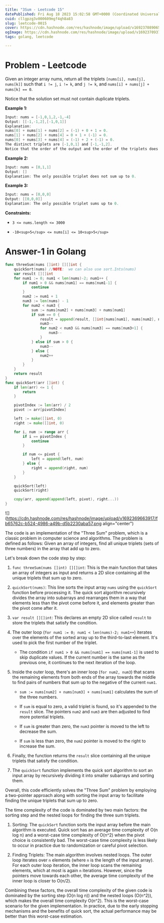 ```yaml
---
title: "3Sum - Leetcode 15"
datePublished: Fri Aug 18 2023 15:02:58 GMT+0000 (Coordinated Universal Time)
cuid: cllgpzg3v000609mgf4qh8a83
slug: leetcode-0015
cover: https://cdn.hashnode.com/res/hashnode/image/upload/v1692370890657/535c1d11-4244-43b5-8809-6a14de5480db.jpeg
ogImage: https://cdn.hashnode.com/res/hashnode/image/upload/v1692370937869/06ba8d6f-f63e-40b5-b914-52949e871678.jpeg
tags: golang, leetcode

---
```


# Problem - Leetcode

Given an integer array nums, return all the triplets `[nums[i], nums[j], nums[k]]` such that `i != j`, `i != k`, and `j != k`, and `nums[i] + nums[j] + nums[k] == 0`.

Notice that the solution set must not contain duplicate triplets.

**Example 1:**

```go
Input: nums = [-1,0,1,2,-1,-4]
Output: [[-1,-1,2],[-1,0,1]]
Explanation: 
nums[0] + nums[1] + nums[2] = (-1) + 0 + 1 = 0.
nums[1] + nums[2] + nums[4] = 0 + 1 + (-1) = 0.
nums[0] + nums[3] + nums[4] = (-1) + 2 + (-1) = 0.
The distinct triplets are [-1,0,1] and [-1,-1,2].
Notice that the order of the output and the order of the triplets does not matter.
```

**Example 2:**

```go
Input: nums = [0,1,1]
Output: []
Explanation: The only possible triplet does not sum up to 0.
```

**Example 3:**

```go
Input: nums = [0,0,0]
Output: [[0,0,0]]
Explanation: The only possible triplet sums up to 0.
```

**Constraints:**

* `3 <= nums.length <= 3000`
    
* `-10<sup>5</sup> <= nums[i] <= 10<sup>5</sup>`
    

# Answer-1 in Golang

```go
func threeSum(nums []int) [][]int {
	quickSort(nums) //NOTE:  we can also use sort.Ints(nums)
	var result [][]int
	for num1 := 0; num1 < len(nums)-2; num1++ {
		if num1 > 0 && nums[num1] == nums[num1-1] {
			continue
		}
		num2 := num1 + 1
		num3 := len(nums) - 1
		for num2 < num3 {
			sum := nums[num2] + nums[num3] + nums[num1]
			if sum == 0 {
				result = append(result, []int{nums[num1], nums[num2], nums[num3]})
				num3--
				for num2 < num3 && nums[num3] == nums[num3+1] {
					num3--
				}
			} else if sum > 0 {
				num3--
			} else {
				num2++
			}
		}
	}
	return result
}
func quickSort(arr []int) {
	if len(arr) <= 1 {
		return
	}

	pivotIndex := len(arr) / 2
	pivot := arr[pivotIndex]

	left := make([]int, 0)
	right := make([]int, 0)

	for i, num := range arr {
		if i == pivotIndex {
			continue
		}

		if num <= pivot {
			left = append(left, num)
		} else {
			right = append(right, num)
		}
	}

	quickSort(left)
	quickSort(right)

	copy(arr, append(append(left, pivot), right...))
}
```

![](https://cdn.hashnode.com/res/hashnode/image/upload/v1692369663917/fb65762c-b524-4986-a49b-d5b2230aba57.png align="center")

The code is an implementation of the "Three Sum" problem, which is a classic problem in computer science and algorithms. The problem is defined as follows: Given an array of integers, find all unique triplets (sets of three numbers) in the array that add up to zero.

Let's break down the code step by step:

1. `func threeSum(nums []int) [][]int`: This is the main function that takes an array of integers as input and returns a 2D slice containing all the unique triplets that sum up to zero.
    
2. `quickSort(nums)`: This line sorts the input array `nums` using the `quickSort` function before processing it. The quick sort algorithm recursively divides the array into subarrays and rearranges them in a way that elements less than the pivot come before it, and elements greater than the pivot come after it.
    
3. `var result [][]int`: This declares an empty 2D slice called `result` to store the triplets that satisfy the condition.
    
4. The outer loop (`for num1 := 0; num1 < len(nums)-2; num1++`) iterates over the elements of the sorted array up to the third-to-last element. It's used to pick the first number of the triplet.
    
    * The condition `if num1 > 0 && nums[num1] == nums[num1-1]` is used to skip duplicate values. If the current number is the same as the previous one, it continues to the next iteration of the loop.
        
5. Inside the outer loop, there's an inner loop (`for num2, num3`) that scans the remaining elements from both ends of the array towards the middle to find pairs of numbers that sum up to the negative of the current `num1`.
    
    * `sum := nums[num2] + nums[num3] + nums[num1]` calculates the sum of the three numbers.
        
    * If `sum` is equal to zero, a valid triplet is found, so it's appended to the `result` slice. The pointers `num2` and `num3` are then adjusted to find more potential triplets.
        
    * If `sum` is greater than zero, the `num3` pointer is moved to the left to decrease the sum.
        
    * If `sum` is less than zero, the `num2` pointer is moved to the right to increase the sum.
        
6. Finally, the function returns the `result` slice containing all the unique triplets that satisfy the condition.
    
7. The `quickSort` function implements the quick sort algorithm to sort an input array by recursively dividing it into smaller subarrays and sorting them.
    

Overall, this code efficiently solves the "Three Sum" problem by employing a two-pointer approach along with sorting the input array to facilitate finding the unique triplets that sum up to zero.

The time complexity of the code is dominated by two main factors: the sorting step and the nested loops for finding the three sum triplets.

1. Sorting: The `quickSort` function sorts the input array before the main algorithm is executed. Quick sort has an average time complexity of O(n log n) and a worst-case time complexity of O(n^2) when the pivot choice is consistently bad. The worst-case time complexity is less likely to occur in practice due to randomization or careful pivot selection.
    
2. Finding Triplets: The main algorithm involves nested loops. The outer loop iterates over `n` elements (where `n` is the length of the input array). For each outer loop iteration, the inner loop scans the remaining elements, which at most is again `n` iterations. However, since the pointers move towards each other, the average time complexity of the inner loop is closer to O(n/2).
    

Combining these factors, the overall time complexity of the given code is dominated by the sorting step (O(n log n)) and the nested loops (O(n^2)), which makes the overall time complexity O(n^2). This is the worst-case scenario for the given implementation. In practice, due to the early stopping mechanisms and the benefits of quick sort, the actual performance may be better than this worst-case estimation.